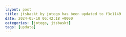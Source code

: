 ```yaml
---
layout: post
title: jtsbaskt by jotego has been updated to f3c1149
date: 2024-05-10 06:42:18 +0000
categories: [jotego, jtsbaskt]
tags: [update]
---
```


